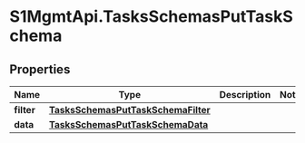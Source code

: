 # S1MgmtApi.TasksSchemasPutTaskSchema

## Properties
Name | Type | Description | Notes
------------ | ------------- | ------------- | -------------
**filter** | [**TasksSchemasPutTaskSchemaFilter**](TasksSchemasPutTaskSchemaFilter.md) |  | 
**data** | [**TasksSchemasPutTaskSchemaData**](TasksSchemasPutTaskSchemaData.md) |  | 


